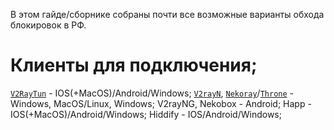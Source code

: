 В этом гайде/сборнике собраны почти все возможные варианты обхода блокировок в РФ.
# Клиенты для подключения;
[`V2RayTun`](https://v2raytun.me/) - IOS(+MacOS)/Android/Windows;
[`V2rayN`](https://v2rayn.xyz/), [`Nekoray`](https://nekoray.org)/[`Throne`](https://github.com/throneproj/Throne) - Windows, MacOS/Linux, Windows;
V2rayNG, Nekobox - Android;
Happ - IOS(+MacOS)/Android/Windows;
Hiddify - IOS/Android/Windows;
